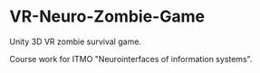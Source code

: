 # VR-Neuro-Zombie-Game
Unity 3D VR zombie survival game.

Course work for ITMO "Neurointerfaces of information systems".
